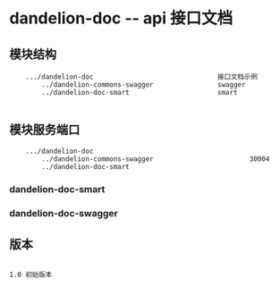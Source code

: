 # dandelion-doc -- api 接口文档

## 模块结构

```
    .../dandelion-doc                               接口文档示例
        ../dandelion-commons-swagger                swagger
        ../dandelion-doc-smart                      smart
        
```

## 模块服务端口

```
    .../dandelion-doc                      
        ../dandelion-commons-swagger                        30004   
        ../dandelion-doc-smart      
```

### dandelion-doc-smart

### dandelion-doc-swagger

## 版本

```

1.0 初始版本

```
